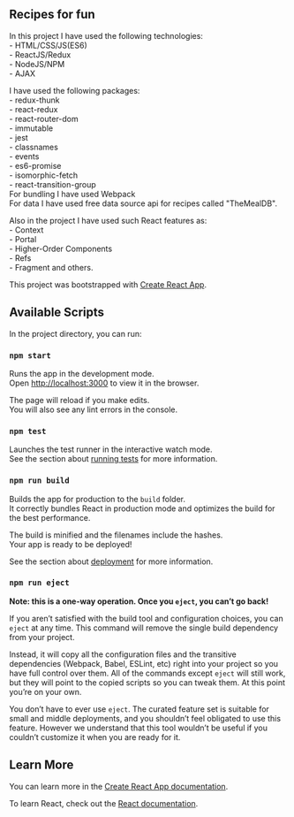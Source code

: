 ## Recipes for fun
In this project I have used the following technologies:<br>
    - HTML/CSS/JS(ES6)<br>
    - ReactJS/Redux<br>
    - NodeJS/NPM<br>
    - AJAX<br>

I have used the following packages:<br>
    - redux-thunk<br>
    - react-redux<br>
    - react-router-dom<br>
    - immutable<br>
    - jest<br>
    - classnames<br>
    - events<br>
    - es6-promise<br>
    - isomorphic-fetch<br>
    - react-transition-group<br>
    For bundling I have used Webpack <br>
    For data I have used free data source api for recipes called "TheMealDB".

Also in the project I have used such React features as: <br>
    - Context<br>
    - Portal<br>
    - Higher-Order Components<br>
    - Refs<br>
    - Fragment and others.<br>

This project was bootstrapped with [Create React App](https://github.com/facebook/create-react-app).

## Available Scripts

In the project directory, you can run:

### `npm start`

Runs the app in the development mode.<br>
Open [http://localhost:3000](http://localhost:3000) to view it in the browser.

The page will reload if you make edits.<br>
You will also see any lint errors in the console.

### `npm test`

Launches the test runner in the interactive watch mode.<br>
See the section about [running tests](https://facebook.github.io/create-react-app/docs/running-tests) for more information.

### `npm run build`

Builds the app for production to the `build` folder.<br>
It correctly bundles React in production mode and optimizes the build for the best performance.

The build is minified and the filenames include the hashes.<br>
Your app is ready to be deployed!

See the section about [deployment](https://facebook.github.io/create-react-app/docs/deployment) for more information.

### `npm run eject`

**Note: this is a one-way operation. Once you `eject`, you can’t go back!**

If you aren’t satisfied with the build tool and configuration choices, you can `eject` at any time. This command will remove the single build dependency from your project.

Instead, it will copy all the configuration files and the transitive dependencies (Webpack, Babel, ESLint, etc) right into your project so you have full control over them. All of the commands except `eject` will still work, but they will point to the copied scripts so you can tweak them. At this point you’re on your own.

You don’t have to ever use `eject`. The curated feature set is suitable for small and middle deployments, and you shouldn’t feel obligated to use this feature. However we understand that this tool wouldn’t be useful if you couldn’t customize it when you are ready for it.

## Learn More

You can learn more in the [Create React App documentation](https://facebook.github.io/create-react-app/docs/getting-started).

To learn React, check out the [React documentation](https://reactjs.org/).
